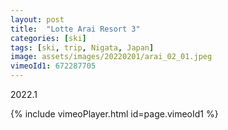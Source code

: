 ```yaml
---
layout: post
title:  "Lotte Arai Resort 3"
categories: [ski]
tags: [ski, trip, Nigata, Japan]
image: assets/images/20220201/arai_02_01.jpeg
vimeoId1: 672287705
---
```


2022.1

{% include vimeoPlayer.html id=page.vimeoId1 %}

